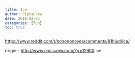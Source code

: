 ```yaml
---
title: Ice
author: PipisCrew
date: 2018-03-03
categories: [fun]
toc: true
---
```


https://www.reddit.com/r/nonononoyes/comments/81hiud/ice/

origin - http://www.pipiscrew.com/?p=12900 ice